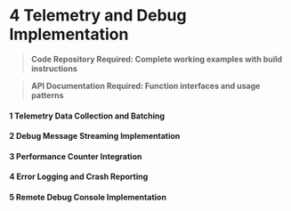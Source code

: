# 4 Telemetry and Debug Implementation


> **Code Repository Required: Complete working examples with build instructions**


> **API Documentation Required: Function interfaces and usage patterns**


#### 1 Telemetry Data Collection and Batching


#### 2 Debug Message Streaming Implementation


#### 3 Performance Counter Integration


#### 4 Error Logging and Crash Reporting


#### 5 Remote Debug Console Implementation

